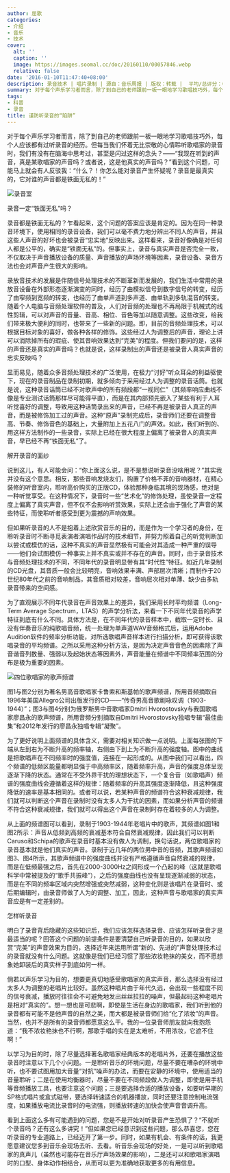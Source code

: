 ```yaml
---
author: 屈歌
categories:
- 介绍
- 音乐
- 技术
cover:
  alt: ''
  caption: ''
  image: https://images.soomal.cc/doc/20160110/00057846.webp
  relative: false
date: '2016-01-10T11:47:40+08:00'
description: 录音技术 | 唱片录制 | 源自：音乐周报 | 版权：转载 |  平均/总评分：09.94/169
summary: 对于每个声乐学习者而言，除了到自己的老师跟前一板一眼地学习歌唱技巧外，每个人应该都有过听录音的经历。但每当我们怀着无比崇敬的心情聆听歌唱家的录音时，我们有没有在脑海中思考过，甚至是闪过这样的念头……
tags:
- 科普
- 录音
title: 谨防听录音的“陷阱”
---
```


对于每个声乐学习者而言，除了到自己的老师跟前一板一眼地学习歌唱技巧外，每个人应该都有过听录音的经历。但每当我们怀着无比崇敬的心情聆听歌唱家的录音时，我们有没有在脑海中思考过，甚至是闪过这样的念头？――“我现在听到的声音，真是某歌唱家的声音吗？或者说，这是他真实的声音吗？”看到这个问题，可能马上就会有人反驳我：“什么？！你怎么能对录音产生怀疑呢？录音是最真实的，它对谁的声音都是铁面无私的！”

![录音室](https://images.soomal.cc/doc/20160110/00057846.webp)





录音一定“铁面无私”吗？

录音都是铁面无私的？乍看起来，这个问题的答案应该是肯定的。因为在同一种录音环境下，使用相同的录音设备，我们可以毫不费力地分辨出不同人的声音，并且这些人声音的好坏也会被录音“忠实地”反映出来。这样看来，录音好像确是对任何人都是公平的，确实是“铁面无私”的。但事实上，录音与真实声音是否完全一致，不仅取决于声音播放设备的质量、声音播放的声场环境等因素，录音设备、录音方法也会对声音产生很大的影响。

录放音技术的发展是伴随信号处理技术的不断革新而发展的，我们生活中常用的录放音设备在外部形态逐渐演变的同时，经历了由模拟信号到数字信号的转变，经历了由窄频到宽频的转变，也经历了由单声道到多声道、由单轨到多轨混音的转变。随着个人电脑与音频处理软件的普及，人们对音频的处理也不再局限于机械式的线性剪辑，可以对声音的音量、音高、相位、音色等加以随意调整。这些改变，给我们带来极大便利的同时，也带来了一些新的问题。即，目前的音频处理技术，可以根据目标对象的喜好，做各种各样的修饰。这些经过人为调整后的声音，理论上讲可以消除掉所有的瑕疵、使其音响效果达到“完美”的程度。但我们要问的是，这样的声音还是真实的声音吗？也就是说，这样录制出的声音还是被录音人真实声音的忠实反映吗？ 

显而易见，随着众多音频处理技术的广泛使用，在极力“讨好”听众耳朵的利益驱使下，现在的录音制品在录制初期，就多倾向于采用经过人为调整的录音话筒。也就是说，这种录音话筒已经不对歌声中的所有频段都“一视同仁”（其频率响应曲线不像是专业测试话筒那样尽可能得平直），而是在其内部预先嵌入了某些有利于人耳听觉喜好的调整，导致用这种话筒录出来的声音，已经不再是被录音人真正的声音，而是被修饰加工过的声音。这种“原声”录制完成后，录音师们还要在调整音高、节奏、修饰音色的基础上，大量附加上五花八门的声效。如此，我们听到的、用这样方法制作的一些录音，实际上已经在很大程度上偏离了被录音人的真实声音，早已经不再“铁面无私”了。

解开录音的面纱

说到这儿，有人可能会问：“你上面这么说，是不是想说听录音没啥用呢？”其实我并没有这个意思。相反，那些音响发烧友们，购置了价格不菲的音响器材，在精心装修的听音室内，聆听高价购买的正版CD，体验那种身临其境的现场感，绝对是一种听觉享受。在这种情况下，录音时一些“艺术化”的修饰处理，虽使录音一定程度上偏离了真实声音，但不仅不会影响听赏效果，实际上还会由于强化了声音的某些特征，而使聆听者感受到更为震撼的声响效果。

但如果听录音的人不是抱着上述欣赏音乐的目的，而是作为一个学习者的身份，在聆听录音时不断寻觅表演者演唱作品时的技术细节，并努力照着自己的听觉判断加以尝试或模仿的话，这种不真实的声音显然极有可能会对其造成一种严重的误导――他们会试图模仿一种事实上并不真实或并不存在的声音。同时，由于录音技术与音频处理技术的不同，不同年代的录音明显带有其“时代性”特征。如近几年录制的CD光盘，其音质一般会比较明亮，音响效果丰满、声部层次清晰；而制作于20世纪80年代之前的音响制品，其音质相对较差，音响层次相对单薄、缺少由多轨录音带来的空间感。

为了直观展示不同年代录音在声音效果上的差异，我们采用长时平均频谱（Long-Term Average Spectrum，LTAS）的声学分析法，来看一下不同年代录音的声学特征到底有什么不同。具体方法是，在不同年代的录音样本中，截取一定时长、且没有伴奏音乐的纯歌唱音频，统一处理为单声道WAV音频格式后，运用Adobe Audition软件的频率分析功能，对所选歌唱声音样本进行扫描分析，即可获得该歌唱录音的平均频谱。之所以采用这种分析方法，是因为决定声音音色的因素除了声音谐音列数量、强弱以及起始状态等因素外，声音能量在频谱中不同频率范围的分布是极为重要的因素。

![四位歌唱家的歌声频谱](https://images.soomal.cc/doc/20160110/00057845.webp)





图1与图2分别为著名男高音歌唱家卡鲁索和斯基帕的歌声频谱，所用音频摘取自1996年美国Allegro公司出版发行的CD――“传奇男高音歌剧咏叹调（1903-1944）”；图3与图4分别为俄罗斯男中音歌唱家Dmitri Hvorostovsky与我国歌唱家廖昌永的歌声频谱，所用音频分别摘取自Dmitri Hvorostovsky独唱专辑“最佳曲集”和2012年发行的廖昌永独唱专辑“凝聚”。

为了更好说明上面频谱的具体含义，需要对相关知识做一点说明。上面每张图的下端从左到右为不断升高的频率轴，右侧由下到上为不断升高的强度轴。图中的曲线是把歌唱声在不同频率时的强度值，连接在一起形成的。从图中我们可以看出，四个频谱的低频区能量都明显强于中高频率区，随着频率升高，声音的强度总体呈现逐渐下降的状态。通常在不受外界干扰的理想状态下，一个复合音（如歌唱声）频谱的强度曲线会遵循着这样的规律：随着频率的升高其强度逐渐降低，且这种强度降低的速率是基本相同的。或者可以说，若某种声音的频谱符合这种衰减规律，我们就可以判断这个声音在录制时没有太多人为干扰的因素，而如果分析声音的频谱不符合这种衰减规律，我们就可以得出这个声音在录制时存在着较多的人为调整。

从上面的频谱图可以看到，录制于1903-1944年老唱片中的歌声，其频谱如图1和图2所示：声音从低频到高频的衰减基本符合自然衰减规律，因此我们可以判断Caruso和Schipa的歌声在录音时基本没有做人为调制，换句话说，两位歌唱家的录音基本就是他们真实的声音。录制于近几年的两位男中音的音频，其歌声频谱如图3、图4所示，其歌声频谱中的强度曲线并没有严格遵循声音自然衰减的规律，而是在低频最强之后，首先在2000-3000Hz之间形成一个凸起的峰（这就是歌唱科学中常被提及的“歌手共振峰”），之后的强度曲线也没有呈现逐渐减弱的状态，而是在不同的频率区域内突然增强或突然减弱，这种变化则是该唱片在录音时、或后期编辑时，由录音师做了人为的调整、加工，因此，这种声音与歌唱家的真实声音应是有一定差别的。

怎样听录音

明白了录音背后隐藏的这些知识后，我们应该怎样选择录音、应该怎样听录音才是最适当的呢？回答这个问题的前提条件是要清楚自己听录音的目的，如果以欣赏“完美”的声音效果为目的，选择近年来运用所谓“新的、先进的”声音处理技术过的录音就没有什么问题。这就像是我们已经习惯了那些浓妆艳抹的美女，而不愿想象她卸装后的真实样子到底如何一样。

倘若以声乐学习为目的，想要更真切地感受歌唱家的真实声音，那么选择没有经过太多人为调整的老唱片比较好。虽然这种唱片由于年代久远，会出现一些程度不同的信号衰减，播放时往往会不可避免地发出丝丝拉拉的噪声，但最起码这种老唱片是相对“真实的”。想一想也是可悲啊，即使是生活在身边的歌唱家，我们听到他的录音都有可能不是他声音的自然之美，而大都是被录音师们给“化了浓妆”的声音。当然，也并不是所有的录音师都愿意这么干。我的一位录音师朋友就向我抱怨道：“我不浓妆艳抹也不行啊，那歌手唱的实在是太难听，不用浓妆，它遮不住啊！” 

以学习为目的时，除了尽量选择著名歌唱家经典版本的老唱片外，还要在播放这些录音时注意以下几个小问题。一是聆听音乐的环境问题，尽量不要在嘈杂的环境中听，也不要试图用加大音量“对抗”噪声的办法，而要在安静的环境中，使用适当的音量聆听；二是在使用均衡器时，尽量不要在不同频段做人为调整，即使是用手机等音频播放工具，也要注意这个问题；三是要选择合适的播放设备，如要听早期的SP格式唱片或盒式磁带，要选择转速适合的机器播放，同时还要注意控制电流强度，如果播放电流比录音时的电流强，则播放转速的加快会使声音音调升高。

看到上面这么多有可能遇到的问题，您是不是开始对听录音产生恐惧了？“不就听个录音吗？还有这么多讲究！”但如果您已经意识到这些问题，那么恭喜您，您在听录音的专业道路上，已经迈开了第一步。同时，如果有机会、有条件的话，我更愿意建议您多到音乐会现场去听、去看。听音乐会现场的好处，一是可以听到歌唱家的真声儿（虽然也可能存在音乐厅声场效果的影响），二是还可以和歌唱家演唱时的口型、身体动作相结合，从而可以更为准确地获取更多的有用信息。